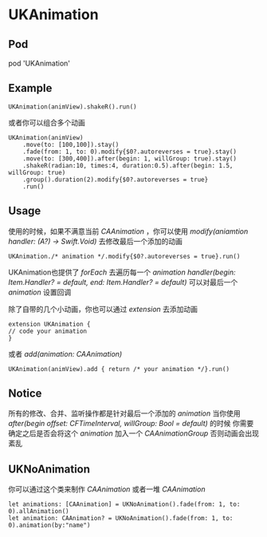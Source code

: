 # UKAnimation

## Pod
pod 'UKAnimation'

## Example
```
UKAnimation(animView).shakeR().run()
```
或者你可以组合多个动画
```
UKAnimation(animView)
    .move(to: [100,100]).stay()
    .fade(from: 1, to: 0).modify{$0?.autoreverses = true}.stay()
    .move(to: [300,400]).after(begin: 1, willGroup: true).stay()
    .shakeR(radian:10, times:4, duration:0.5).after(begin: 1.5, willGroup: true)
    .group().duration(2).modify{$0?.autoreverses = true}
    .run()
```

## Usage
使用的时候，如果不满意当前 _CAAnimation_ ，你可以使用 _modify<A>(aniamtion handler: (A?) -> Swift.Void)_ 去修改最后一个添加的动画
```
UKAnimation./* animation */.modify{$0?.autoreverses = true}.run()
```
UKAnimation也提供了 _forEach_ 去遍历每一个 _animation_
_handler(begin: Item.Handler? = default, end: Item.Handler? = default)_ 可以对最后一个 _animation_ 设置回调

除了自带的几个小动画，你也可以通过 _extension_ 去添加动画
```
extension UKAnimation {
// code your animation
} 
```
或者 _add(animation: CAAnimation)_ 
```
UKAnimation(animView).add { return /* your animation */}.run()
```

## Notice
所有的修改、合并、监听操作都是针对最后一个添加的 _animation_
当你使用 _after(begin offset: CFTimeInterval, willGroup: Bool = default)_ 的时候
你需要确定之后是否会将这个 _animation_ 加入一个 _CAAnimationGroup_ 否则动画会出现紊乱

## UKNoAnimation
你可以通过这个类来制作 _CAAnimation_ 或者一堆 _CAAnimation_
```
let animations: [CAAnimation] = UKNoAnimation().fade(from: 1, to: 0).allAnimation()
let animation: CAAnimation? = UKNoAnimation().fade(from: 1, to: 0).animation(by:"name")
```

